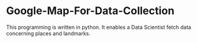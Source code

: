 # Google-Map-For-Data-Collection
This programming is written in python. It enables a Data Scientist fetch data concerning places and landmarks.
